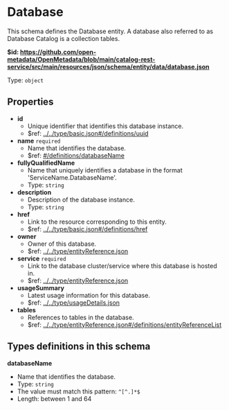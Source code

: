 # Database

This schema defines the Database entity. A database also referred to as Database Catalog is a collection tables.

<b id="httpsgithub.comopen-metadataopenmetadatablobmaincatalog-rest-servicesrcmainresourcesjsonschemaentitydatadatabase.json">&#36;id: https://github.com/open-metadata/OpenMetadata/blob/main/catalog-rest-service/src/main/resources/json/schema/entity/data/database.json</b>

Type: `object`

## Properties
 - <b id="#https://github.com/open-metadata/OpenMetadata/blob/main/catalog-rest-service/src/main/resources/json/schema/entity/data/database.json/properties/id">id</b>
	 - Unique identifier that identifies this database instance.
	 - &#36;ref: [../../type/basic.json#/definitions/uuid](#....typebasic.jsondefinitionsuuid)
 - <b id="#https://github.com/open-metadata/OpenMetadata/blob/main/catalog-rest-service/src/main/resources/json/schema/entity/data/database.json/properties/name">name</b> `required`
	 - Name that identifies the database.
	 - &#36;ref: [#/definitions/databaseName](#/definitions/databaseName)
 - <b id="#https://github.com/open-metadata/OpenMetadata/blob/main/catalog-rest-service/src/main/resources/json/schema/entity/data/database.json/properties/fullyQualifiedName">fullyQualifiedName</b>
	 - Name that uniquely identifies a database in the format 'ServiceName.DatabaseName'.
	 - Type: `string`
 - <b id="#https://github.com/open-metadata/OpenMetadata/blob/main/catalog-rest-service/src/main/resources/json/schema/entity/data/database.json/properties/description">description</b>
	 - Description of the database instance.
	 - Type: `string`
 - <b id="#https://github.com/open-metadata/OpenMetadata/blob/main/catalog-rest-service/src/main/resources/json/schema/entity/data/database.json/properties/href">href</b>
	 - Link to the resource corresponding to this entity.
	 - &#36;ref: [../../type/basic.json#/definitions/href](#....typebasic.jsondefinitionshref)
 - <b id="#https://github.com/open-metadata/OpenMetadata/blob/main/catalog-rest-service/src/main/resources/json/schema/entity/data/database.json/properties/owner">owner</b>
	 - Owner of this database.
	 - &#36;ref: [../../type/entityReference.json](#....typeentityreference.json)
 - <b id="#https://github.com/open-metadata/OpenMetadata/blob/main/catalog-rest-service/src/main/resources/json/schema/entity/data/database.json/properties/service">service</b> `required`
	 - Link to the database cluster/service where this database is hosted in.
	 - &#36;ref: [../../type/entityReference.json](#....typeentityreference.json)
 - <b id="#https://github.com/open-metadata/OpenMetadata/blob/main/catalog-rest-service/src/main/resources/json/schema/entity/data/database.json/properties/usageSummary">usageSummary</b>
	 - Latest usage information for this database.
	 - &#36;ref: [../../type/usageDetails.json](#....typeusagedetails.json)
 - <b id="#https://github.com/open-metadata/OpenMetadata/blob/main/catalog-rest-service/src/main/resources/json/schema/entity/data/database.json/properties/tables">tables</b>
	 - References to tables in the database.
	 - &#36;ref: [../../type/entityReference.json#/definitions/entityReferenceList](#....typeentityreference.jsondefinitionsentityreferencelist)


## Types definitions in this schema
**databaseName**

 - Name that identifies the database.
 - Type: `string`
 - The value must match this pattern: `^[^.]*$`
 - Length: between 1 and 64


